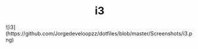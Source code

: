  <h1 align="center"> 
  i3 
</h1>
![i3](https://github.com/Jorgedeveloopzz/dotfiles/blob/master/Screenshots/i3.png)

